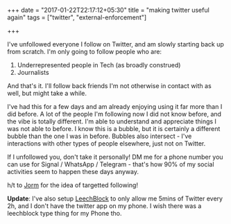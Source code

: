 +++
date = "2017-01-22T22:17:12+05:30"
title = "making twitter useful again"
tags = ["twitter", "external-enforcement"]

+++

I've unfollowed everyone I follow on Twitter, and am slowly starting back up from scratch. I'm only going to follow people who are:

1. Underrepresented people in Tech (as broadly construed)
2. Journalists

And that's it. I'll follow back friends I'm not otherwise in contact with as well, but might take a while.

I've had this for a few days and am already enjoying using it far more than I did before. A lot of the people I'm following now I did not know before, and the vibe is totally different. I'm able to understand and appreciate things I was not able to before. I know this is a bubble, but it is certainly a different bubble than the one I was in before. Bubbles also intersect - I've interactions with other types of people elsewhere, just not on Twitter.

If I unfollowed you, don't take it personally! DM me for a phone number you can use for Signal / WhatsApp / Telegram - that's how 90% of my social activities seem to happen these days anyway.

h/t to [Jorm](http://www.gaijin.com/) for the idea of targetted following!

**Update**: I've also setup [LeechBlock](https://addons.mozilla.org/en-US/firefox/addon/leechblock/) to only allow me 5mins of Twitter every 2h, and I don't have the twitter app on my phone. I wish there was a leechblock type thing for my Phone tho.
